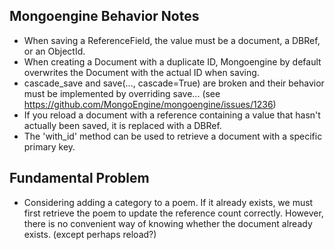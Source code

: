 ## Mongoengine Behavior Notes ##
- When saving a ReferenceField, the value must be a document, a DBRef, or an ObjectId.
- When creating a Document with a duplicate ID, Mongoengine by default overwrites the Document with the actual ID when saving.
- cascade_save and save(..., cascade=True) are broken and their behavior must be implemented by overriding save...
    (see https://github.com/MongoEngine/mongoengine/issues/1236)
- If you reload a document with a reference containing a value that hasn't actually been saved, it is replaced with a DBRef.
- The 'with_id' method can be used to retrieve a document with a specific primary key.

## Fundamental Problem ##
- Considering adding a category to a poem. If it already exists, we must first retrieve the poem to update the reference count correctly. However, there is no convenient way of knowing whether the document already exists. (except perhaps reload?)